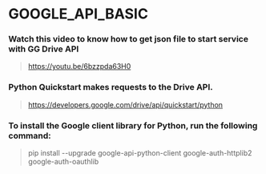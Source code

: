 # GOOGLE_API_BASIC
### Watch this video to know how to get json file to start service with GG Drive API
> https://youtu.be/6bzzpda63H0

### Python Quickstart makes requests to the Drive API.
> https://developers.google.com/drive/api/quickstart/python

### To install the Google client library for Python, run the following command:
> pip install --upgrade google-api-python-client google-auth-httplib2 google-auth-oauthlib
